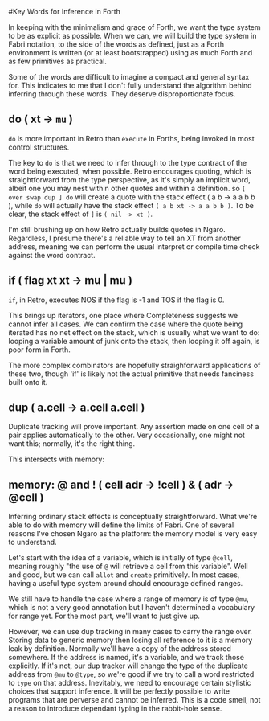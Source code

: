 #Key Words for Inference in Forth

In keeping with the minimalism and grace of Forth, we want the type system to be as explicit as possible. When we can, we will build the type system in Fabri notation, to the side of the words as defined, just as a Forth environment is written (or at least bootstrapped) using as much Forth and as few primitives as practical. 

Some of the words are difficult to imagine a compact and general syntax for. This indicates to me that I don't fully understand the algorithm behind inferring through these words. They deserve disproportionate focus. 


## do ( xt -> `mu` )

`do` is more important in Retro than `execute` in Forths, being invoked in most control structures. 

The key to `do` is that we need to infer through to the type contract of the word being executed, when possible. Retro encourages quoting, which is straightforward from the type perspective, as it's simply an implicit word, albeit one you may nest within other quotes and within a definition. so `[ over swap dup ] do` will create a quote with the stack effect ( a b -> a a b b ), while `do` will actually have the stack effect `( a b xt -> a a b b )`. To be clear, the stack effect of `]` is `( nil -> xt )`.

I'm still brushing up on how Retro actually builds quotes in Ngaro. Regardless, I presume there's a reliable way to tell an XT from another address, meaning we can perform the usual interpret or compile time check against the word contract. 

## if ( flag xt xt -> mu | mu )

`if`, in Retro, executes NOS if the flag is -1 and TOS if the flag is 0. 

This brings up iterators, one place where Completeness suggests we cannot infer all cases. We can confirm the case where the quote being iterated has no net effect on the stack, which is usually what we want to do: looping a variable amount of junk onto the stack, then looping it off again, is poor form in Forth. 

The more complex combinators are hopefully straighforward applications of these two, though 'if' is likely not the actual primitive that needs fanciness built onto it. 

## dup ( a.cell -> a.cell a.cell )

Duplicate tracking will prove important. Any assertion made on one cell of a pair applies automatically to the other. Very occasionally, one might not want this; normally, it's the right thing.

This intersects with memory:

## memory: @ and ! ( cell adr -> !cell ) & ( adr -> @cell )

Inferring ordinary stack effects is conceptually straightforward. What we're able to do with memory will define the limits of Fabri. One of several reasons I've chosen Ngaro as the platform: the memory model is very easy to understand.

Let's start with the idea of a variable, which is initially of type `@cell`, meaning roughly "the use of `@` will retrieve a cell from this variable". Well and good, but we can call `allot` and `create` primitively. In most cases, having a useful type system around should encourage defined ranges. 

We still have to handle the case where a range of memory is of type `@mu`, which is not a very good annotation but I haven't determined a vocabulary for range yet. For the most part, we'll want to just give up.

However, we can use dup tracking in many cases to carry the range over. Storing data to generic memory then losing all reference to it is a memory leak by definition. Normally we'll have a copy of the address stored somewhere. If the address is named, it's a variable, and we track those explicitly. If it's not, our dup tracker will change the type of the duplicate address from `@mu` to `@type`, so we're good if we try to call a word restricted to `type` on that address. 
Inevitably, we need to encourage certain stylistic choices that support inference. It will be perfectly possible to write programs that are perverse and cannot be inferred. This is a code smell, not a reason to introduce dependant typing in the rabbit-hole sense. 





